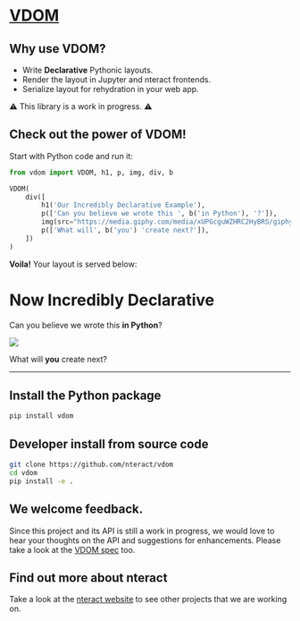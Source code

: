 # [VDOM](https://github.com/nteract/vdom)

## Why use VDOM?

- Write **Declarative** Pythonic layouts.
- Render the layout in Jupyter and nteract frontends.
- Serialize layout for rehydration in your web app.

:warning: This library is a work in progress. :warning:

## Check out the power of VDOM!

Start with Python code and run it:

```python
from vdom import VDOM, h1, p, img, div, b

VDOM(
    div([
        h1('Our Incredibly Declarative Example'),
        p(['Can you believe we wrote this ', b('in Python'), '?']),
        img(src="https://media.giphy.com/media/xUPGcguWZHRC2HyBRS/giphy.gif"),
        p(['What will', b('you') 'create next?']),
    ])
)
```

**Voila!** Your layout is served below:

# Now Incredibly Declarative

Can you believe we wrote this **in Python**?

![](https://media.giphy.com/media/xUPGcguWZHRC2HyBRS/giphy.gif)

What will **you** create next?

---

## Install the Python package

```bash
pip install vdom
```

## Developer install from source code

```bash
git clone https://github.com/nteract/vdom
cd vdom
pip install -e .
```

## We welcome feedback.

Since this project and its API is still a work in progress, we would love to
hear your thoughts on the API and suggestions for enhancements. Please take a look at the [VDOM spec](docs/spec.md) too.

## Find out more about nteract

Take a look at the [nteract website](https://nteract.io) to see other projects
that we are working on.
